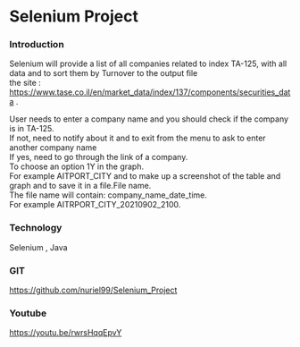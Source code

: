 # Selenium Project
### Introduction<br>
Selenium will provide a list of all companies related to index TA-125, with all data and to sort them by Turnover to the output file <br>
the site : https://www.tase.co.il/en/market_data/index/137/components/securities_data .  <br>

User needs to enter a company name and you should check if the company is in TA-125. <br>
If not, need to notify about it and to exit from the menu to ask to enter another company name <br>
If yes, need to go through the link of a company. <br>
To choose an option 1Y in the graph.  <br>
For example AITPORT_CITY and to make up a screenshot of the table and graph and to save it in a file.File name. <br>
The file name will contain: company_name_date_time. <br>
For example AITRPORT_CITY_20210902_2100. <br>

### Technology 
Selenium , Java 

### GIT
https://github.com/nuriel99/Selenium_Project

### Youtube
https://youtu.be/rwrsHqqEpvY

